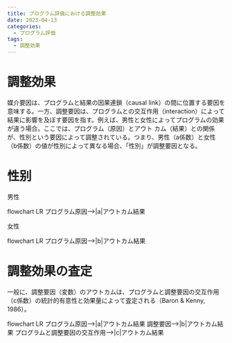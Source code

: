 ```yaml
---
title: プログラム評価における調整効果
date: 2023-04-13
categories:
  - プログラム評価
tags:
  - 調整効果
---
```


<script type="module"> import mermaid from 'https://cdn.jsdelivr.net/npm/mermaid@10.0.2/+esm'; mermaid.initialize({ startOnLoad: true }); </script>

# 調整効果
媒介要因は、プログラムと結果の因果連鎖（causal link）の間に位置する要因を意味する。一方、調整要因は、プログラムとの交互作用（interaction）によって結果に影響を及ぼす要因を指す。例えば、男性と女性によってプログラムの効果が違う場合。ここでは、プログラム（原因）とアウト
カム（結果）との関係が、性別という要因によって調整されている。つまり、男性（a係数）と女性（b係数）の値が性別によって異なる場合、「性別」が調整要因となる。

# 性别
男性
<div class="mermaid">
flowchart LR
    プログラム原因-->|a|アウトカム結果
</div>

女性
<div class="mermaid">
flowchart LR
    プログラム原因-->|b|アウトカム結果
</div>

# 調整効果の査定
一般に、調整要因（変数）のアウトカムは、プログラムと調整要因の交互作用（c係数）の統計的有意性と効果量によって査定される（Baron & Kenny, 1986）。
<div class="mermaid">
flowchart LR
    プログラム原因-->|a|アウトカム結果
    調整要因-->|b|アウトカム結果
    プログラムと調整要因の交互作用-->|c|アウトカム結果
</div>
